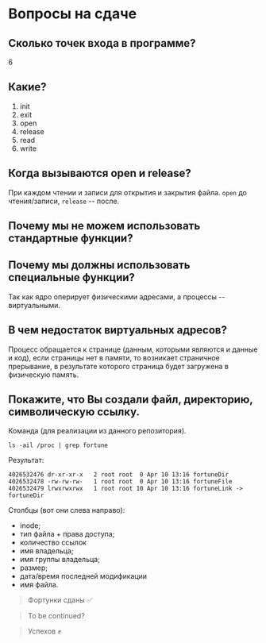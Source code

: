 # Вопросы на сдаче

## Сколько точек входа в программе?

6

## Какие?

1. init
2. exit
3. open
4. release
5. read
6. write

## Когда вызываются open и release?

При каждом чтении и записи для открытия и закрытия файла. `open` до
чтения/записи, `release` -- после.

## Почему мы не можем использовать стандартные функции? 
## Почему мы должны использовать специальные функции?

Так как ядро оперирует физическими адресами, а процессы -- виртуальными.

## В чем недостаток виртуальных адресов?

Процесс обращается к странице (данным, которыми являются и данные и код), если
страницы нет в памяти, то возникает страничное прерывание, в результате которого
страница будет загружена в физическую память.

## Покажите, что Вы создали файл, директорию, символическую ссылку.

Команда (для реализации из данного репозитория).

```
ls -ail /proc | grep fortune
```

Результат:

```
4026532476 dr-xr-xr-x   2 root root  0 Apr 10 13:16 fortuneDir
4026532478 -rw-rw-rw-   1 root root  0 Apr 10 13:16 fortuneFile
4026532479 lrwxrwxrwx   1 root root 10 Apr 10 13:16 fortuneLink -> fortuneDir
```

Столбцы (вот они слева направо):

* inode;
* тип файла + права доступа;
* количество ссылок
* имя владельца;
* имя группы владельца;
* размер;
* дата/время последней модификации
* имя файла.

> Фортунки сданы ✅

> To be continued?

> Успехов ✊
